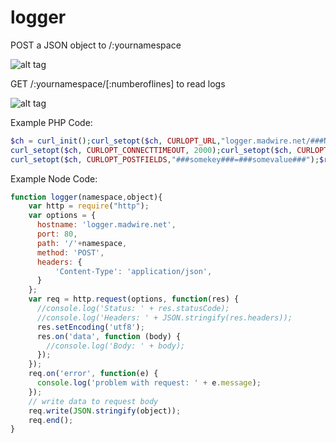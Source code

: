 # logger

POST a JSON object to /:yournamespace

![alt tag](https://s3.amazonaws.com/madshot/ad2b82bb527f25e03f90c7bd1a5f7719.png)

GET /:yournamespace/[:numberoflines] to read logs

![alt tag](https://s3.amazonaws.com/madshot/d741a0e413c6c61b7c6a89427f4dda83.png)



Example PHP Code:
```php
$ch = curl_init();curl_setopt($ch, CURLOPT_URL,"logger.madwire.net/###NAMESPACE###");curl_setopt($ch, CURLOPT_POST, 1);
curl_setopt($ch, CURLOPT_CONNECTTIMEOUT, 2000);curl_setopt($ch, CURLOPT_TIMEOUT, 3000);curl_setopt($ch, CURLOPT_RETURNTRANSFER, true);
curl_setopt($ch, CURLOPT_POSTFIELDS,"###somekey###=###somevalue###");$result=curl_exec($ch);curl_close($ch);
```

Example Node Code:
```javascript
function logger(namespace,object){
    var http = require("http");
    var options = {
      hostname: 'logger.madwire.net',
      port: 80,
      path: '/'+namespace,
      method: 'POST',
      headers: {
          'Content-Type': 'application/json',
      }
    };
    var req = http.request(options, function(res) {
      //console.log('Status: ' + res.statusCode);
      //console.log('Headers: ' + JSON.stringify(res.headers));
      res.setEncoding('utf8');
      res.on('data', function (body) {
        //console.log('Body: ' + body);
      });
    });
    req.on('error', function(e) {
      console.log('problem with request: ' + e.message);
    });
    // write data to request body
    req.write(JSON.stringify(object));
    req.end();
}
```
